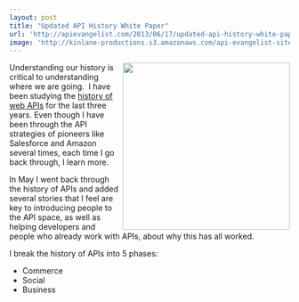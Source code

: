 ```yaml
---
layout: post
title: "Updated API History White Paper"
url: 'http://apievangelist.com/2013/06/17/updated-api-history-white-paper/'
image: 'http://kinlane-productions.s3.amazonaws.com/api-evangelist-site/blog/api-evangelist-white-papers-history-of-apis.png'
---
```


[<img src="https://s3.amazonaws.com/kinlane-productions/whitepapers/api-evangelist-white-papers-history-of-apis.png" alt="" width="300" align="right" />][1]

Understanding our history is critical to understanding where we are going.  I have been studying the [history of web APIs][2] for the last three years. Even though I have been through the API strategies of pioneers like Salesforce and Amazon several times, each time I go back through, I learn more.  

In May I went back through the history of APIs and added several stories that I feel are key to introducing people to the API space, as well as helping developers and people who already work with APIs, about why this has all worked.

I break the history of APIs into 5 phases:

  * Commerce
  * Social
  * Business

   [1]: http://bit.ly/19dMjBe
   [2]: http://www.apievangelist.com/history/
